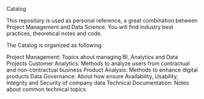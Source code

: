 Catalog

This repository is used as personal reference, a great combination between Project Management and Data Science. You will find industry best practices, theoretical notes and code. 

The Catalog is organized as following:

Project Management: Topics about managing BI, Analytics and Data Projects
Customer Analytics: Methods to analyze users from contractual and non-contractual business
Product Analysis: Methods to enhance digital products 
Data Governance: About how ensure Availability, Usability, Integrity and Security of company data
Technical Documentation: Notes about common technical topics

